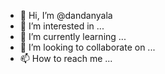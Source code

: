 - 👋 Hi, I’m @dandanyala
- 👀 I’m interested in ...
- 🌱 I’m currently learning ...
- 💞️ I’m looking to collaborate on ...
- 📫 How to reach me ...

<!---
dandanyala/dandanyala is a ✨ special ✨ repository because its `README.md` (this file) appears on your GitHub profile.
You can click the Preview link to take a look at your changes.
--->

